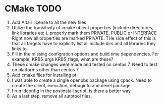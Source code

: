 # CMake TODO

1. Add Altair license to all the new files
2. Utilize the transitivity of cmake object properties (include directories, link libraries etc.), properly mark them PRIVATE, PUBLIC or INTERFACE
   Right now all properties are marked PRIVATE. THe side effect of this is that all targets have to explicity list all include dirs and all libraries they links to. 
3. Fill in the missing configration options and build time dependencies. For example, KRB5_args KRB5_flags, what are these?
4. These cmake changes were made and tested on centos 7. Need to test on platforms other than centos 7.
5. Add cmake files for installing ptl
6. I was able to create a single openpbs package using cpack. Need to create the client, execution, debuginfo and devel package
7. I run ldconfig in the postinstall script, is there a better way 
8. As a last step, remove all autotool files.